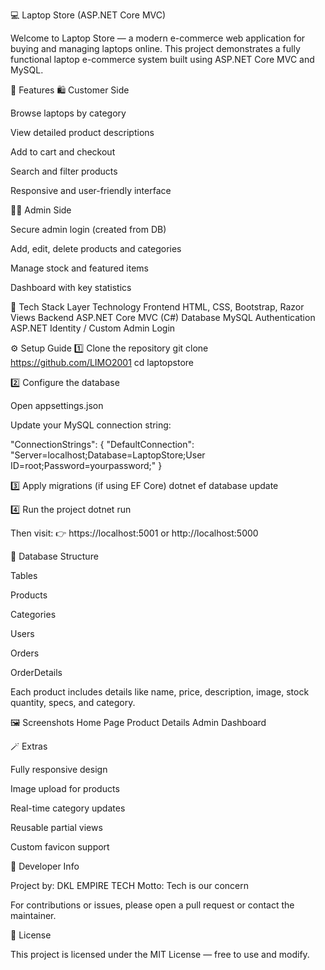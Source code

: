 💻 Laptop Store (ASP.NET Core MVC)

Welcome to Laptop Store — a modern e-commerce web application for buying and managing laptops online.
This project demonstrates a fully functional laptop e-commerce system built using ASP.NET Core MVC and MySQL.

🚀 Features
🛍️ Customer Side

Browse laptops by category

View detailed product descriptions

Add to cart and checkout

Search and filter products

Responsive and user-friendly interface

🧑‍💼 Admin Side

Secure admin login (created from DB)

Add, edit, delete products and categories

Manage stock and featured items

Dashboard with key statistics

🧱 Tech Stack
Layer	Technology
Frontend	HTML, CSS, Bootstrap, Razor Views
Backend	ASP.NET Core MVC (C#)
Database	MySQL
Authentication	ASP.NET Identity / Custom Admin Login

⚙️ Setup Guide
1️⃣ Clone the repository
git clone https://github.com/LIMO2001
cd laptopstore

2️⃣ Configure the database

Open appsettings.json

Update your MySQL connection string:

"ConnectionStrings": {
  "DefaultConnection": "Server=localhost;Database=LaptopStore;User ID=root;Password=yourpassword;"
}

3️⃣ Apply migrations (if using EF Core)
dotnet ef database update

4️⃣ Run the project
dotnet run


Then visit:
👉 https://localhost:5001 or http://localhost:5000

🧩 Database Structure

Tables

Products

Categories

Users

Orders

OrderDetails

Each product includes details like name, price, description, image, stock quantity, specs, and category.

🖼️ Screenshots
Home Page	Product Details	Admin Dashboard

	
	
🪄 Extras

Fully responsive design

Image upload for products

Real-time category updates

Reusable partial views

Custom favicon support

🧠 Developer Info

Project by: DKL EMPIRE TECH
Motto: Tech is our concern

For contributions or issues, please open a pull request or contact the maintainer.

📜 License

This project is licensed under the MIT License — free to use and modify.
